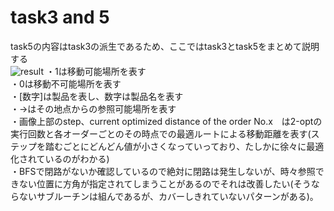 # task3 and 5
task5の内容はtask3の派生であるため、ここではtask3とtask5をまとめて説明する<br>
![result](https://github.com/Chabuei/DQN_Practice/assets/102859047/d3c6a589-a8a4-4f61-a303-7a5ad0b61b65)
・1は移動可能場所を表す<br>
・0は移動不可能場所を表す<br>
・[数字]は製品を表し、数字は製品名を表す<br>
・→はその地点からの参照可能場所を表す<br>
・画像上部のstep、current optimized distance of the order No.x　は2-optの実行回数と各オーダーごとのその時点での最適ルートによる移動距離を表す(ステップを踏むごとにどんどん値が小さくなっていっており、たしかに徐々に最適化されているのがわかる)<br>
・BFSで閉路がないか確認しているので絶対に閉路は発生しないが、時々参照できない位置に方角が指定されてしまうことがあるのでそれは改善したい(そうならないサブルーチンは組んであるが、カバーしきれていないパターンがある)。
